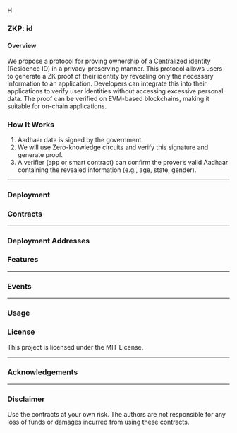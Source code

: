 H 

### ZKP: id


#### Overview
We propose a protocol for proving ownership of a Centralized identity (Residence ID) in a privacy-preserving manner. This protocol allows users to generate a ZK proof of their identity by revealing only the necessary information to an application. Developers can integrate this into their applications to verify user identities without accessing excessive personal data. The proof can be verified on EVM-based blockchains, making it suitable for on-chain applications.


### How It Works

1. Aadhaar data is signed by the government.
2. We will use Zero-knowledge circuits and verify this signature and generate proof.
3. A verifier (app or smart contract) can confirm the prover’s valid Aadhaar containing the revealed information (e.g., age, state, gender).

---

### Deployment


### Contracts

---

### Deployment Addresses


### Features

---

### Events

---

### Usage

### License

This project is licensed under the MIT License.

---

### Acknowledgements


---

### Disclaimer

Use the contracts at your own risk. The authors are not responsible for any loss of funds or damages incurred from using these contracts.
